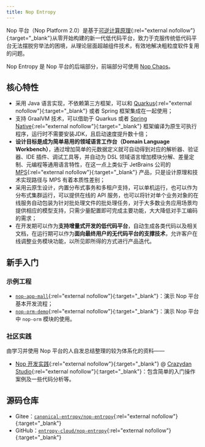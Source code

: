 ```yaml
---
title: Nop Entropy
---
```


Nop 平台（Nop Platform 2.0）是基于[可逆计算原理](https://zhuanlan.zhihu.com/p/64004026){:rel="external nofollow"}{:target="_blank"}从零开始构建的新一代低代码平台，致力于克服传统低代码平台无法摆脱穷举法的困境，从理论层面超越组件技术，有效地解决粗粒度软件复用的问题。

Nop Entropy 是 Nop 平台的后端部分，前端部分可使用 [Nop Chaos](/projects/nop-chaos/)。

## 核心特性

- 采用 Java 语言实现，不依赖第三方框架，可以和 [Quarkus](https://quarkus.io/){:rel="external nofollow"}{:target="_blank"} 或者 Spring 框架集成在一起使用；
- 支持 GraalVM 技术，可以借助于 Quarkus 或者 [Spring Native](https://docs.spring.io/spring-native/docs/current/reference/htmlsingle/){:rel="external nofollow"}{:target="_blank"} 框架编译为原生可执行程序，运行时不需要安装JDK，且启动速度提升数十倍；
- **设计目标是成为简单易用的领域语言工作台（Domain Language Workbench）**，通过增加简单的元数据定义就可自动得到对应的解析器、验证器、IDE 插件、调试工具等，并自动为 DSL 领域语言增加模块分解、差量定制、元编程等通用语言特性，在这一点上类似于 JetBrains 公司的 [MPS](https://www.jetbrains.com/mps/){:rel="external nofollow"}{:target="_blank"} 产品，只是设计原理和技术实现路径与 MPS 有着本质性差别；
- 采用云原生设计，内置分布式事务和多租户支持，可以单机运行，也可以作为分布式集群运行，可以提供在线的 API 服务，也可以将针对单个业务对象的在线服务自动包装为针对批处理文件的批处理任务，对于大多数业务应用场景均提供相应的模型支持，只需少量配置即可完成主要功能，大大降低对手工编码的需求；
- 在开发期可以作为**支持增量式开发的低代码平台**，自动生成各类代码以及相关文档，在运行期可以作为**面向最终用户的无代码平台的支撑技术**，允许客户在线调整业务模块功能，以所见即所得的方式进行产品迭代。

## 新手入门

### 示例工程

- [`nop-app-mall`](https://gitee.com/canonical-entropy/nop-app-mall){:rel="external nofollow"}{:target="_blank"}：演示 Nop 平台基本开发流程；
- [`nop-orm-demo`](https://gitee.com/xyplayman/nop-orm-demo){:rel="external nofollow"}{:target="_blank"}：演示 Nop 平台中 `nop-orm` 模块的使用。

### 社区实践

由学习并使用 Nop 平台的人自发总结整理的较为体系化的资料——

- [Nop 开发实践](https://nop.crazydan.io/){:rel="external nofollow"}{:target="_blank"} @ [Crazydan Studio](https://studio.crazydan.org/){:rel="external nofollow"}{:target="_blank"}：包含简单的入门操作案例及一些代码分析等。

## 源码仓库

- Gitee：[`canonical-entropy/nop-entropy`](https://gitee.com/canonical-entropy/nop-entropy){:rel="external nofollow"}{:target="_blank"}
- GitHub：[`entropy-cloud/nop-entropy`](https://github.com/entropy-cloud/nop-entropy){:rel="external nofollow"}{:target="_blank"}
